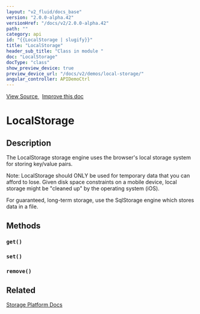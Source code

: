 ```yaml
---
layout: "v2_fluid/docs_base"
version: "2.0.0-alpha.42"
versionHref: "/docs/v2/2.0.0-alpha.42"
path: ""
category: api
id: "{{LocalStorage | slugify}}"
title: "LocalStorage"
header_sub_title: "Class in module "
doc: "LocalStorage"
docType: "class"
show_preview_device: true
preview_device_url: "/docs/v2/demos/local-storage/"
angular_controller: APIDemoCtrl 
---
```





<div class="improve-docs">
<a href='http://github.com/driftyco/ionic2/tree/master/ionic/platform/storage/local-storage.ts#L0'>
View Source
</a>
&nbsp;
<a href='http://github.com/driftyco/ionic2/edit/master/ionic/platform/storage/local-storage.ts#L0'>
Improve this doc
</a>
</div>





<h1 class="api-title">


LocalStorage






</h1>






<!-- description -->
<h2>Description</h2>

<p>The LocalStorage storage engine uses the browser&#39;s local storage system for
storing key/value pairs.</p>
<p>Note: LocalStorage should ONLY be used for temporary data that you can afford to lose.
Given disk space constraints on a mobile device, local storage might be &quot;cleaned up&quot;
by the operating system (iOS).</p>
<p>For guaranteed, long-term storage, use the SqlStorage engine which stores data in a file.</p>

<!-- @usage tag -->


<!-- @property tags -->


<!-- methods on the class -->

<h2>Methods</h2>

<div id="get"></div>

<h3>
<code>get()</code>
  

</h3>












<div id="set"></div>

<h3>
<code>set()</code>
  

</h3>












<div id="remove"></div>

<h3>
<code>remove()</code>
  

</h3>










<!-- related link -->

<h2>Related</h2>

<a href='/docs/v2/platform/storage/'>Storage Platform Docs</a><!-- end content block -->


<!-- end body block -->

